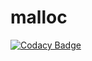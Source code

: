 # malloc
[![Codacy Badge](https://api.codacy.com/project/badge/Grade/e31039e8f85b4a1aa25e7825554f4578)](https://app.codacy.com/gh/vanerac/malloc?utm_source=github.com&utm_medium=referral&utm_content=vanerac/malloc&utm_campaign=Badge_Grade_Settings)